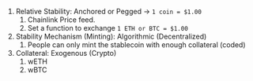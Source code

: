 1. Relative Stability: Anchored or Pegged -> `1 coin = $1.00`
   1. Chainlink Price feed.
   2. Set a function to exchange `1 ETH or BTC = $1.00`
2. Stability Mechanism (Minting): Algorithmic (Decentralized)
    1. People can only mint the stablecoin with enough collateral (coded)
3. Collateral: Exogenous (Crypto)
   1. wETH
   2. wBTC
